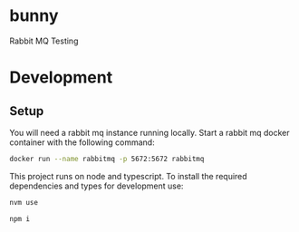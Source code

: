 # bunny

Rabbit MQ Testing

# Development

## Setup

You will need a rabbit mq instance running locally. Start a rabbit mq docker container with the following command:

```bash
docker run --name rabbitmq -p 5672:5672 rabbitmq
```

This project runs on node and typescript. To install the required dependencies
and types for development use:

```bash
nvm use

npm i
```
